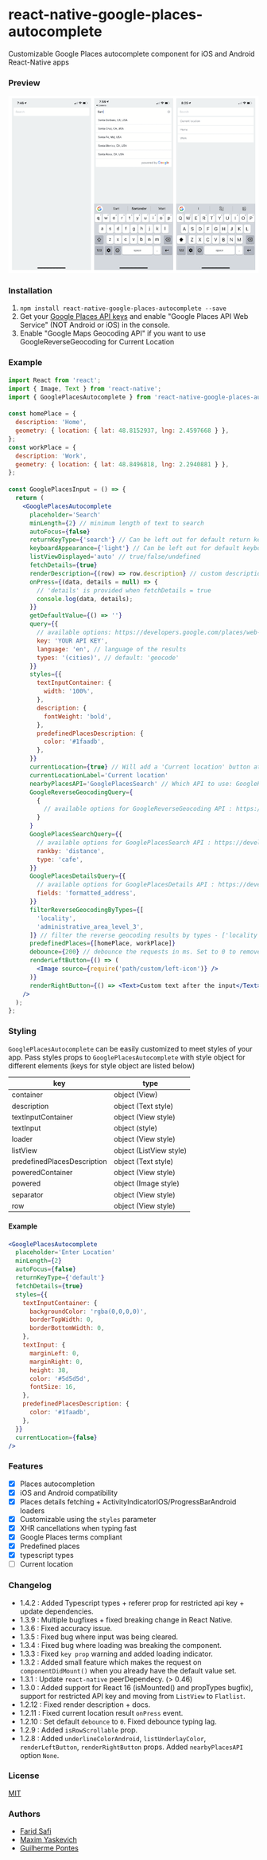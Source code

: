 # react-native-google-places-autocomplete

Customizable Google Places autocomplete component for iOS and Android React-Native apps

### Preview

![](https://raw.githubusercontent.com/FaridSafi/react-native-google-places-autocomplete/master/Assets/screenshot.png)

### Installation

1. `npm install react-native-google-places-autocomplete --save`
2. Get your [Google Places API keys](https://developers.google.com/places/documentation/) and enable "Google Places API Web Service" (NOT Android or iOS) in the console.
3. Enable "Google Maps Geocoding API" if you want to use GoogleReverseGeocoding for Current Location

### Example

```jsx
import React from 'react';
import { Image, Text } from 'react-native';
import { GooglePlacesAutocomplete } from 'react-native-google-places-autocomplete';

const homePlace = {
  description: 'Home',
  geometry: { location: { lat: 48.8152937, lng: 2.4597668 } },
};
const workPlace = {
  description: 'Work',
  geometry: { location: { lat: 48.8496818, lng: 2.2940881 } },
};

const GooglePlacesInput = () => {
  return (
    <GooglePlacesAutocomplete
      placeholder='Search'
      minLength={2} // minimum length of text to search
      autoFocus={false}
      returnKeyType={'search'} // Can be left out for default return key https://facebook.github.io/react-native/docs/textinput.html#returnkeytype
      keyboardAppearance={'light'} // Can be left out for default keyboardAppearance https://facebook.github.io/react-native/docs/textinput.html#keyboardappearance
      listViewDisplayed='auto' // true/false/undefined
      fetchDetails={true}
      renderDescription={(row) => row.description} // custom description render
      onPress={(data, details = null) => {
        // 'details' is provided when fetchDetails = true
        console.log(data, details);
      }}
      getDefaultValue={() => ''}
      query={{
        // available options: https://developers.google.com/places/web-service/autocomplete
        key: 'YOUR API KEY',
        language: 'en', // language of the results
        types: '(cities)', // default: 'geocode'
      }}
      styles={{
        textInputContainer: {
          width: '100%',
        },
        description: {
          fontWeight: 'bold',
        },
        predefinedPlacesDescription: {
          color: '#1faadb',
        },
      }}
      currentLocation={true} // Will add a 'Current location' button at the top of the predefined places list
      currentLocationLabel='Current location'
      nearbyPlacesAPI='GooglePlacesSearch' // Which API to use: GoogleReverseGeocoding or GooglePlacesSearch
      GoogleReverseGeocodingQuery={
        {
          // available options for GoogleReverseGeocoding API : https://developers.google.com/maps/documentation/geocoding/intro
        }
      }
      GooglePlacesSearchQuery={{
        // available options for GooglePlacesSearch API : https://developers.google.com/places/web-service/search
        rankby: 'distance',
        type: 'cafe',
      }}
      GooglePlacesDetailsQuery={{
        // available options for GooglePlacesDetails API : https://developers.google.com/places/web-service/details
        fields: 'formatted_address',
      }}
      filterReverseGeocodingByTypes={[
        'locality',
        'administrative_area_level_3',
      ]} // filter the reverse geocoding results by types - ['locality', 'administrative_area_level_3'] if you want to display only cities
      predefinedPlaces={[homePlace, workPlace]}
      debounce={200} // debounce the requests in ms. Set to 0 to remove debounce. By default 0ms.
      renderLeftButton={() => (
        <Image source={require('path/custom/left-icon')} />
      )}
      renderRightButton={() => <Text>Custom text after the input</Text>}
    />
  );
};
```

### Styling

`GooglePlacesAutocomplete` can be easily customized to meet styles of your app. Pass styles props to `GooglePlacesAutocomplete` with style object for different elements (keys for style object are listed below)

| key                         | type                    |
| --------------------------- | ----------------------- |
| container                   | object (View)           |
| description                 | object (Text style)     |
| textInputContainer          | object (View style)     |
| textInput                   | object (style)          |
| loader                      | object (View style)     |
| listView                    | object (ListView style) |
| predefinedPlacesDescription | object (Text style)     |
| poweredContainer            | object (View style)     |
| powered                     | object (Image style)    |
| separator                   | object (View style)     |
| row                         | object (View style)     |

#### Example

```jsx
<GooglePlacesAutocomplete
  placeholder='Enter Location'
  minLength={2}
  autoFocus={false}
  returnKeyType={'default'}
  fetchDetails={true}
  styles={{
    textInputContainer: {
      backgroundColor: 'rgba(0,0,0,0)',
      borderTopWidth: 0,
      borderBottomWidth: 0,
    },
    textInput: {
      marginLeft: 0,
      marginRight: 0,
      height: 38,
      color: '#5d5d5d',
      fontSize: 16,
    },
    predefinedPlacesDescription: {
      color: '#1faadb',
    },
  }}
  currentLocation={false}
/>
```

### Features

- [x] Places autocompletion
- [x] iOS and Android compatibility
- [x] Places details fetching + ActivityIndicatorIOS/ProgressBarAndroid loaders
- [x] Customizable using the `styles` parameter
- [x] XHR cancellations when typing fast
- [x] Google Places terms compliant
- [x] Predefined places
- [x] typescript types
- [ ] Current location

### Changelog

- 1.4.2 : Added Typescript types + referer prop for restricted api key + update dependencies.
- 1.3.9 : Multiple bugfixes + fixed breaking change in React Native.
- 1.3.6 : Fixed accuracy issue.
- 1.3.5 : Fixed bug where input was being cleared.
- 1.3.4 : Fixed bug where loading was breaking the component.
- 1.3.3 : Fixed `key prop` warning and added loading indicator.
- 1.3.2 : Added small feature which makes the request on `componentDidMount()` when you
  already have the default value set.
- 1.3.1 : Update `react-native` peerDependecy. (> 0.46)
- 1.3.0 : Added support for React 16 (isMounted() and propTypes bugfix), support for restricted API key and moving from `ListView` to `Flatlist`.
- 1.2.12 : Fixed render description + docs.
- 1.2.11 : Fixed current location result `onPress` event.
- 1.2.10 : Set default `debounce` to `0`. Fixed debounce typing lag.
- 1.2.9 : Added `isRowScrollable` prop.
- 1.2.8 : Added `underlineColorAndroid`, `listUnderlayColor`, `renderLeftButton`, `renderRightButton` props. Added `nearbyPlacesAPI` option `None`.

### License

[MIT](LICENSE)

### Authors

- [Farid Safi](https://www.twitter.com/FaridSafi)
- [Maxim Yaskevich](https://www.twitter.com/mayaskme)
- [Guilherme Pontes](https://www.twitter.com/guiiipontes)
